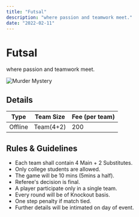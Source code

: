 ```yaml
---
title: "Futsal"
description: "where passion and teamwork meet."
date: "2022-02-11"
---
```


# Futsal

where passion and teamwork meet.

<img src="/posters/15.png" alt="Murder Mystery" class="w-full lg:w-96 mx-auto object-cover" />

## Details

| Type    | Team Size | Fee (per team) |
| ------- | --------- | -------------- |
| Offline | Team(4+2) | 200            |

## Rules & Guidelines

-  Each team shall contain 4 Main + 2 Substitutes.
-  Only college students are allowed.
-  The game will be 10 mins (5mins a half).
-  Referee's decision is final.
-  A player participate only in a single team.
-  Every round will be of Knockout basis.
-  One step penalty if match tied.
-  Further details will be intimated on day of event.